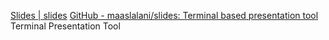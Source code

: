 
[Slides | slides](https://maaslalani.com/slides/)
[GitHub - maaslalani/slides: Terminal based presentation tool](https://github.com/maaslalani/slides)
Terminal Presentation Tool
